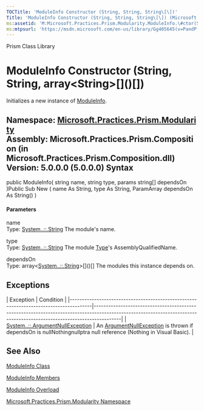 ```yaml
---
TOCTitle: 'ModuleInfo Constructor (String, String, String\[\])'
Title: 'ModuleInfo Constructor (String, String, String\[\]) (Microsoft.Practices.Prism.Modularity)'
ms:assetid: 'M:Microsoft.Practices.Prism.Modularity.ModuleInfo.\#ctor(System.String,System.String,System.String\[\])'
ms:mtpsurl: 'https://msdn.microsoft.com/en-us/library/Gg405645(v=PandP.50)'
---
```


Prism Class Library

ModuleInfo Constructor (String, String, array&lt;String&gt;\[\]()\[\])
======================================================================

Initializes a new instance of [ModuleInfo](https://msdn.microsoft.com/t:microsoft.practices.prism.modularity.moduleinfo).

**Namespace:** [Microsoft.Practices.Prism.Modularity](https://msdn.microsoft.com/n:microsoft.practices.prism.modularity)
**Assembly:** Microsoft.Practices.Prism.Composition (in Microsoft.Practices.Prism.Composition.dll) Version: 5.0.0.0 (5.0.0.0)
Syntax
------

<span id="syntaxToggle"></span>public ModuleInfo( string name, string type, params string\[\] dependsOn )Public Sub New ( name As String, type As String, ParamArray dependsOn As String() )
#### Parameters

name  
Type: [System..::.String](http://msdn2.microsoft.com/en-us/library/s1wwdcbf)
The module's name.

<!-- -->

type  
Type: [System..::.String](http://msdn2.microsoft.com/en-us/library/s1wwdcbf)
The module [Type](http://msdn2.microsoft.com/en-us/library/42892f65)'s AssemblyQualifiedName.

<!-- -->

dependsOn  
Type: array&lt;[System..::.String](http://msdn2.microsoft.com/en-us/library/s1wwdcbf)&gt;\[\]()\[\]
The modules this instance depends on.

Exceptions
----------

<span id="exceptionsToggle"></span>
| Exception                                                                             | Condition                                                                                                                                                             |
|---------------------------------------------------------------------------------------|-----------------------------------------------------------------------------------------------------------------------------------------------------------------------|
| [System..::.ArgumentNullException](http://msdn2.microsoft.com/en-us/library/27426hcy) | An [ArgumentNullException](http://msdn2.microsoft.com/en-us/library/27426hcy) is thrown if dependsOn is nullNothingnullptra null reference (Nothing in Visual Basic). |

See Also
--------

<span id="seeAlsoToggle"></span>
[ModuleInfo Class](https://msdn.microsoft.com/t:microsoft.practices.prism.modularity.moduleinfo)

[ModuleInfo Members](https://msdn.microsoft.com/allmembers.t:microsoft.practices.prism.modularity.moduleinfo)

[ModuleInfo Overload](https://msdn.microsoft.com/overload:microsoft.practices.prism.modularity.moduleinfo.)

[Microsoft.Practices.Prism.Modularity Namespace](https://msdn.microsoft.com/n:microsoft.practices.prism.modularity)
